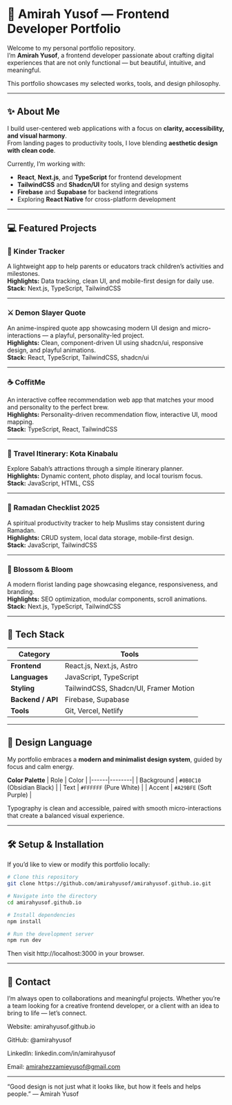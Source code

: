 # 🌸 Amirah Yusof — Frontend Developer Portfolio

Welcome to my personal portfolio repository.  
I’m **Amirah Yusof**, a frontend developer passionate about crafting digital experiences that are not only functional — but beautiful, intuitive, and meaningful.

This portfolio showcases my selected works, tools, and design philosophy.

---

## ✨ About Me

I build user-centered web applications with a focus on **clarity, accessibility, and visual harmony**.  
From landing pages to productivity tools, I love blending **aesthetic design with clean code**.

Currently, I’m working with:
- **React**, **Next.js**, and **TypeScript** for frontend development
- **TailwindCSS** and **Shadcn/UI** for styling and design systems
- **Firebase** and **Supabase** for backend integrations
- Exploring **React Native** for cross-platform development

---

## 💻 Featured Projects

### 🧸 Kinder Tracker  
A lightweight app to help parents or educators track children’s activities and milestones.  
**Highlights:** Data tracking, clean UI, and mobile-first design for daily use.  
**Stack:** Next.js, TypeScript, TailwindCSS  

---

### ⚔️ Demon Slayer Quote  
An anime-inspired quote app showcasing modern UI design and micro-interactions — a playful, personality-led project.  
**Highlights:** Clean, component-driven UI using shadcn/ui, responsive design, and playful animations.  
**Stack:** React, TypeScript, TailwindCSS, shadcn/ui

---

### ☕ CoffitMe  
An interactive coffee recommendation web app that matches your mood and personality to the perfect brew.  
**Highlights:** Personality-driven recommendation flow, interactive UI, mood mapping.  
**Stack:** TypeScript, React, TailwindCSS

---

### 🧭 Travel Itinerary: Kota Kinabalu  
Explore Sabah’s attractions through a simple itinerary planner.  
**Highlights:** Dynamic content, photo display, and local tourism focus.  
**Stack:** JavaScript, HTML, CSS

---

### 🌙 Ramadan Checklist 2025  
A spiritual productivity tracker to help Muslims stay consistent during Ramadan.  
**Highlights:** CRUD system, local data storage, mobile-first design.  
**Stack:** JavaScript, TailwindCSS

---

### 💐 Blossom & Bloom  
A modern florist landing page showcasing elegance, responsiveness, and branding.  
**Highlights:** SEO optimization, modular components, scroll animations.  
**Stack:** Next.js, TypeScript, TailwindCSS

---

## 🧩 Tech Stack

| Category | Tools |
|-----------|--------|
| **Frontend** | React.js, Next.js, Astro |
| **Languages** | JavaScript, TypeScript |
| **Styling** | TailwindCSS, Shadcn/UI, Framer Motion |
| **Backend / API** | Firebase, Supabase |
| **Tools** | Git, Vercel, Netlify |

---

## 🎨 Design Language

My portfolio embraces a **modern and minimalist design system**, guided by focus and calm energy.

**Color Palette**
| Role | Color |
|------|--------|
| Background | `#0B0C10` (Obsidian Black) |
| Text | `#FFFFFF` (Pure White) |
| Accent | `#A29BFE` (Soft Purple) |

Typography is clean and accessible, paired with smooth micro-interactions that create a balanced visual experience.

---

## 🛠️ Setup & Installation

If you’d like to view or modify this portfolio locally:

```bash
# Clone this repository
git clone https://github.com/amirahyusof/amirahyusof.github.io.git

# Navigate into the directory
cd amirahyusof.github.io

# Install dependencies
npm install

# Run the development server
npm run dev

```
Then visit http://localhost:3000 in your browser.

---

## 💬 Contact

I’m always open to collaborations and meaningful projects.
Whether you’re a team looking for a creative frontend developer, or a client with an idea to bring to life — let’s connect.

Website: amirahyusof.github.io

GitHub: @amirahyusof

LinkedIn: linkedin.com/in/amirahyusof

Email: amirahezzamieyusof@gmail.com

---

“Good design is not just what it looks like, but how it feels and helps people.”
— Amirah Yusof
 
